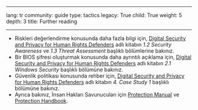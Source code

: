 

---

lang: tr
community: guide
type: tactics
legacy: True
child: True
weight: 5
depth: 3
title: Further reading

---

- Riskleri değerlendirme konusunda daha fazla bilgi için, [Digital Security and Privacy for Human Rights Defenders](http://www.frontlinedefenders.org/esecman) adlı kitabın *1.2 Security Awareness* ve *1.3 Threat Assessment* başlıklı bölümlerine bakınız.	
- Bir BIOS şifresi oluşturmak konusunda daha ayrıntılı açıklama için, [Digital Security and Privacy for Human Rights Defenders](http://www.frontlinedefenders.org/esecman) adlı kitabın *2.1 Windows Security* başlıklı bölümüne bakınız.	
- Güvenlik politikası konusunda rehber için, [Digital Security and Privacy for Human Rights Defenders](http://www.frontlinedefenders.org/esecman) adlı kitabın *4. Case Study 1* başlıklı bölümüne bakınız.
- Ayrıca bakınız, İnsan Hakları Savunucuları için [Protection Manual](http://www.frontlinedefenders.org/manuals/protection) ve [Protection Handbook](http://www.frontlinedefenders.org/security-training).


